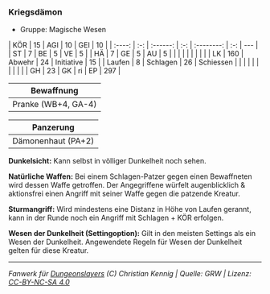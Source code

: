 ### Kriegsdämon

- Gruppe: Magische Wesen

|  KÖR   | 15  |   AGI    | 10  |    GEI     | 10  |
| :----: | :-: | :------: | :-: | :--------: | :-: | --- |
|   ST   |  7  |    BE    |  5  |     VE     |  5  |
|   HÄ   |  7  |    GE    |  5  |     AU     |  5  |
|        |     |          |     |            |     |     |
|   LK   | 160 |  Abwehr  | 24  | Initiative | 15  |
| Laufen |  8  | Schlagen | 26  | Schiessen  |     |
|        |     |          |     |            |     |     |
|   GH   | 23  |    GK    | ri  |     EP     | 297 |

|     Bewaffnung      |
| :-----------------: |
| Pranke (WB+4, GA-4) |

|     Panzerung      |
| :----------------: |
| Dämonenhaut (PA+2) |

**Dunkelsicht:** Kann selbst in völliger Dunkelheit noch sehen.

**Natürliche Waffen:** Bei einem Schlagen-Patzer gegen einen Bewaffneten wird dessen Waffe getroffen. Der Angegriffene würfelt augenblicklich & aktionsfrei einen Angriff mit seiner Waffe gegen die patzende Kreatur.

**Sturmangriff:** Wird mindestens eine Distanz in Höhe von Laufen gerannt, kann in der Runde noch ein Angriff mit Schlagen + KÖR erfolgen.

**Wesen der Dunkelheit (Settingoption):** Gilt in den meisten Settings als ein Wesen der Dunkelheit. Angewendete Regeln für Wesen der Dunkelheit gelten für diese Kreatur.

---

_Fanwerk für [Dungeonslayers](https://www.dungeonslayers.net/) (C) Christian Kennig | Quelle: GRW | Lizenz: [CC-BY-NC-SA 4.0](https://creativecommons.org/licenses/by-nc-sa/4.0/deed.de)_

